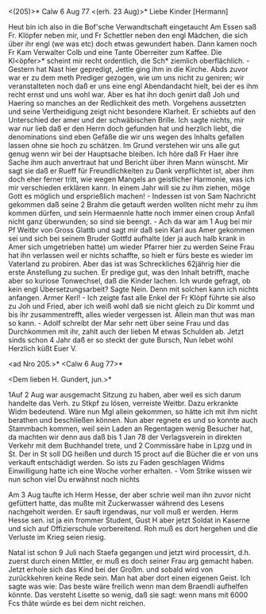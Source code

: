 <(205)>* Calw 6 Aug 77
 <(erh. 23 Aug)>*
Liebe Kinder [Hermann]

Heut bin ich also in die Bof'sche Verwandtschaft eingetaucht Am Essen saß Fr. Klöpfer neben mir, und Fr Schettler neben den engl Mädchen, die sich über ihr engl (we was etc) doch etwas gewundert haben. Dann kamen noch Fr Kam Verwalter Colb und eine Tante Oberreiter zum Kaffee. Die Kl<öpfer>* scheint mir recht ordentlich, die Sch<ettler>* ziemlich oberflächlich. - Gestern hat Nast hier gepredigt, Jettle ging ihm in die Kirche. Abds zuvor war er zu dem meth Prediger gezogen, wie um uns nicht zu geniren; wir veranstalteten noch daß er uns eine engl Abendandacht hielt, bei der es ihm recht ernst und uns wohl war. Aber es hat ihn doch genirt daß Joh und Haering so manches an der Redlichkeit des meth. Vorgehens aussetzten und seine Vertheidigung zeigt nicht besondere Klarheit. Er schiebts auf den Unterschied der amer und der schwäbischen Brille. Ich sagte nichts, mir war nur lieb daß er den Herrn doch gefunden hat und herzlich liebt, die denominations sind eben Gefäße die wir uns wegen des Inhalts gefallen lassen ohne sie hoch zu schätzen. Im Grund verstehen wir uns alle gut genug wenn wir bei der Hauptsache bleiben. Ich höre daß Fr Haer ihre Sache ihm auch anvertraut hat und Bericht über ihren Mann wünscht. Mir sagt sie daß er Rueff für Freundlichkeiten zu Dank verpflichtet ist, aber ihm doch eher ferner tritt, wie wegen Mangels an geistlicher Harmonie, was ich mir verschieden erklären kann. In einem Jahr will sie zu ihm ziehen, möge Gott es möglich und ersprießlich machen! - Indessen ist von Sam Nachricht gekommen daß seine 2 Brahm die getauft werden wollten nicht mehr zu ihm kommen dürfen, und sein Hermaennle hatte noch immer einen croup Anfall nicht ganz überwunden; so sind sie beengt. - Ach da war am 1 Aug bei mir Pf Weitbr von Gross Glattb und sagt mir daß sein Karl aus Amer gekommen sei und sich bei seinem Bruder Gottfd aufhalte (der ja auch halb krank in Amer sich umgetrieben hatte) um wieder Pfarrer hier zu werden Seine Frau hat ihn verlassen weil er nichts schaffte, so hielt er fürs beste es wieder im Vaterland zu probiren. Aber das ist was Schreckliches 62jährig hier die erste Anstellung zu suchen. Er predige gut, was den Inhalt betrifft, mache aber so kuriose Tonwechsel, daß die Kinder lachen. Ich wurde gefragt, ob kein engl Übersetzungsarbeit? Sagte Nein. Denn mit solchen kann ich nichts anfangen. Armer Kerl! - Ich zeigte fast alle Enkel der Fr Klöpf führte sie also zu Joh und Fried, aber ich weiß wohl daß sie nicht gleich zu Dir kommt und bis ihr zusammentrefft, alles wieder vergessen ist. Allein man thut was man so kann. - Adolf schreibt der Mar sehr nett über seine Frau und das Durchkommen mit ihr, zahlt auch der lieben M etwas Schulden ab. Jetzt sinds schon 4 Jahr daß er so steckt der gute Bursch, Nun lebet wohl Herzlich küßt  Euer V.


<ad Nro 205.>* <Calw 6 Aug 77>*

<Dem lieben H. Gundert, jun.>*

1Auf 2 Aug war ausgemacht Sitzung zu haben, aber weil es sich darum handelte das Verh. zu Stkpf zu lösen, verreiste Weitbr. Dazu erkrankte Widm bedeutend. Wäre nun Mgl allein gekommen, so hätte ich mit ihm nicht berathen und beschließen können. Nun aber regnete es und so konnte auch Stammbach kommen, weil sein Laden an Regentagen wenig Besucher hat, da machten wir denn aus daß bis 1 Jan 78 der Verlagsverein in direkten Verkehr mit dem Buchhandel trete, und 2 Commissäre habe in Lpzg und in St. Der in St soll DG heißen und durch 15 proct auf die Bücher die er von uns verkauft entschädigt werden. So ists zu Faden geschlagen Widms Einwilligung hatte ich eine Woche vorher erhalten. - Vom Strike wissen wir nun schon viel Du erwähnst noch nichts

Am 3 Aug taufte ich Herm Hesse, der aber schrie weil man ihn zuvor nicht gefüttert hatte, das mußte mit Zuckerwasser während des Lesens nachgeholt werden. Er sauft irgendwas, nur voll muß er werden. Herm Hesse sen. ist ja ein frommer Student, Gust H aber jetzt Soldat in Kaserne und sich auf Offizierschule vorbereitend. Roh muß es dort hergehen und die Verluste im Krieg seien riesig.

Natal ist schon 9 Juli nach Staefa gegangen und jetzt wird processirt, d.h. zuerst durch einen Mittler, er muß es doch seiner Frau arg gemacht haben. Jetzt erhole sich das Kind bei der Großm. und sobald wird von zurückkehren keine Rede sein. Man hat aber dort einen eigenen Geist. Ich sagte was wie: Das beste wäre freilich wenn man dem Braendli aufhelfen könnte. Das versteht Lisette so wenig, daß sie sagt: wenn mans mit 6000 Fcs thäte würde es bei dem nicht reichen.
